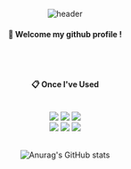 <div align="center">
  
![header](https://capsule-render.vercel.app/api?type=cylinder&color=e6e6fa&height=150&section=header&text=해말그미&fontColor=83887b&fontSize=60&animation=fadeIn&fontAlignY=55)

  
####  :wave: Welcome my github profile !
 <br/>
 <br/>
  
####  :clipboard: Once I've Used 
  
 <br/>
  
<img src="https://img.shields.io/badge/JavaScript-F7DF1E?style=for-the-badge&logo=JavaScript&logoColor=white">
<img src="https://img.shields.io/badge/HTML5-E34F26?style=for-the-badge&logo=HTML5&logoColor=white">
<img src="https://img.shields.io/badge/CSS3-1572B6?style=for-the-badge&logo=CSS3&logoColor=white"> <br> 
<img src="https://img.shields.io/badge/github-181717?style=for-the-badge&logo=github&logoColor=white">
<img src="https://img.shields.io/badge/VSCode-007ACC?style=for-the-badge&logo=VisualStudioCode&logoColor=white">
<img src="https://img.shields.io/badge/React-61DAFB?style=for-the-badge&logo=React&logoColor=white">
 
   <br/>
   <br/>
   
   ![Anurag's GitHub stats](https://github-readme-stats.vercel.app/api?username=haemalgeumi&show_icons=true&theme=buefy)
 
